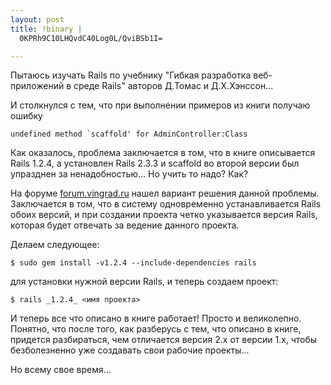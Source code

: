 ```yaml
--- 
layout: post
title: !binary |
  0KPRh9C10LHQvdC40Log0L/QviBSb1I=

---
```

Пытаюсь изучать Rails по учебнику "Гибкая разработка веб-приложений в среде Rails" авторов Д.Томас и Д.Х.Хэнссон...

И столкнулся с тем, что при выполнении примеров из книги получаю ошибку

    undefined method `scaffold' for AdminController:Class

Как оказалось, проблема заключается в том, что в книге описывается Rails 1.2.4, а установлен Rails 2.3.3 и scaffold во второй версии был упразднен за ненадобностью... Но учить то надо? Как?

На форуме <a href="http://forum.vingrad.ru/forum/s/03bf0c77c630080f429f99c074d6b1e4/topic-196614/anchor-entry1416610/0.html" rel="nofollow">forum.vingrad.ru</a> нашел вариант решения данной проблемы. Заключается в том, что в систему одновременно устанавливается Rails обоих версий, и при создании проекта четко указывается версия Rails, которая будет отвечать за ведение данного проекта.

Делаем следующее:

    $ sudo gem install -v1.2.4 --include-dependencies rails

для установки нужной версии Rails, и теперь создаем проект:

    $ rails _1.2.4_ <имя проекта>

И теперь все что описано в книге работает! Просто и великолепно. Понятно, что после того, как разберусь с тем, что описано в книге, придется разбираться, чем отличается версия 2.х от версии 1.х, чтобы безболезненно уже создавать свои рабочие проекты...

Но всему свое время...
